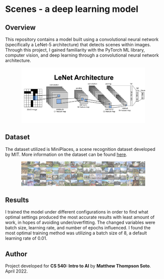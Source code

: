 # Scenes - a deep learning model
## Overview
This repository contains a model built using a convolutional neural network (specifically a LeNet-5 architecture) that detects scenes within images. Through this project, I gained familiarity with the PyTorch ML library, computer vision, and deep learning through a convolutional neural network architecture.

<div align="center"><img src="model.png" width="400"></div> 

## Dataset
The dataset utilized is MiniPlaces, a scene recognition dataset developed by MIT. More information on the dataset can be found [here](https://github.com/CSAILVision/miniplaces).

<div align="center"><img src="miniplaces.jpg" width="400"></div>

## Results
I trained the model under different configurations in order to find what optimal settings produced the most accurate results with least amount of work, in hopes of avoiding under/overfitting. The changed variables were batch size, learning rate, and number of epochs influenced. I found the most optimal training method was utilizing a batch size of 8, a default learning rate of 0.01.

## Author
Project developed for **CS 540: Intro to AI** by **Matthew Thompson Soto**. April 2022. 
